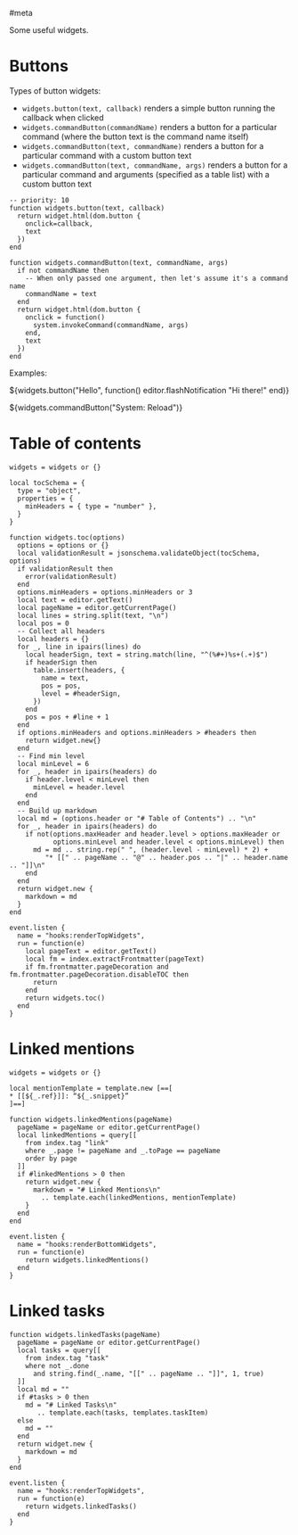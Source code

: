 #meta

Some useful widgets.

# Buttons
Types of button widgets:

* `widgets.button(text, callback)` renders a simple button running the callback when clicked
* `widgets.commandButton(commandName)` renders a button for a particular command (where the button text is the command name itself)
* `widgets.commandButton(text, commandName)` renders a button for a particular command with a custom button text
* `widgets.commandButton(text, commandName, args)` renders a button for a particular command and arguments (specified as a table list) with a custom button text

```space-lua
-- priority: 10
function widgets.button(text, callback)
  return widget.html(dom.button {
    onclick=callback,
    text
  })
end

function widgets.commandButton(text, commandName, args)
  if not commandName then
    -- When only passed one argument, then let's assume it's a command name
    commandName = text
  end
  return widget.html(dom.button {
    onclick = function()
      system.invokeCommand(commandName, args)
    end,
    text
  })
end
```

Examples:

${widgets.button("Hello", function()
  editor.flashNotification "Hi there!"
end)}

${widgets.commandButton("System: Reload")}

# Table of contents
```space-lua
widgets = widgets or {}

local tocSchema = {
  type = "object",
  properties = {
    minHeaders = { type = "number" },
  }
}

function widgets.toc(options)
  options = options or {}
  local validationResult = jsonschema.validateObject(tocSchema, options)
  if validationResult then
    error(validationResult)
  end
  options.minHeaders = options.minHeaders or 3
  local text = editor.getText()
  local pageName = editor.getCurrentPage()
  local lines = string.split(text, "\n")
  local pos = 0
  -- Collect all headers
  local headers = {}
  for _, line in ipairs(lines) do
    local headerSign, text = string.match(line, "^(%#+)%s+(.+)$")
    if headerSign then
      table.insert(headers, {
        name = text,
        pos = pos,
        level = #headerSign,
      })
    end
    pos = pos + #line + 1
  end
  if options.minHeaders and options.minHeaders > #headers then
    return widget.new{}
  end
  -- Find min level
  local minLevel = 6
  for _, header in ipairs(headers) do
    if header.level < minLevel then
      minLevel = header.level
    end
  end
  -- Build up markdown
  local md = (options.header or "# Table of Contents") .. "\n"
  for _, header in ipairs(headers) do
    if not(options.maxHeader and header.level > options.maxHeader or
           options.minLevel and header.level < options.minLevel) then
      md = md .. string.rep(" ", (header.level - minLevel) * 2) +
         "* [[" .. pageName .. "@" .. header.pos .. "|" .. header.name .. "]]\n"
    end
  end
  return widget.new {
    markdown = md
  }
end

event.listen {
  name = "hooks:renderTopWidgets",
  run = function(e)
    local pageText = editor.getText()
    local fm = index.extractFrontmatter(pageText)
    if fm.frontmatter.pageDecoration and fm.frontmatter.pageDecoration.disableTOC then
      return
    end
    return widgets.toc()
  end
}
```

# Linked mentions
```space-lua
widgets = widgets or {}

local mentionTemplate = template.new [==[
* [[${_.ref}]]: “${_.snippet}”
]==]

function widgets.linkedMentions(pageName)
  pageName = pageName or editor.getCurrentPage()
  local linkedMentions = query[[
    from index.tag "link"
    where _.page != pageName and _.toPage == pageName
    order by page
  ]]
  if #linkedMentions > 0 then
    return widget.new {
      markdown = "# Linked Mentions\n"
        .. template.each(linkedMentions, mentionTemplate)
    }
  end
end

event.listen {
  name = "hooks:renderBottomWidgets",
  run = function(e)
    return widgets.linkedMentions()
  end
}
```

# Linked tasks
```space-lua
function widgets.linkedTasks(pageName)
  pageName = pageName or editor.getCurrentPage()
  local tasks = query[[
    from index.tag "task"
    where not _.done
      and string.find(_.name, "[[" .. pageName .. "]]", 1, true)
  ]]
  local md = ""
  if #tasks > 0 then
    md = "# Linked Tasks\n"
       .. template.each(tasks, templates.taskItem)
  else
    md = ""
  end
  return widget.new {
    markdown = md
  }
end

event.listen {
  name = "hooks:renderTopWidgets",
  run = function(e)
    return widgets.linkedTasks()
  end
}
```